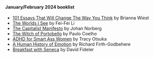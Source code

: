 #### January/February 2024 booklist 

- [101 Essays That Will Change The Way You Think](https://amzn.to/4baPqiD) by Brianna Wiest
- [The Worlds I See](https://amzn.to/4barzPR) by Fei-Fei Li
- [The Capitalist Manifesto](https://amzn.to/42b9xJt) by Johan Norberg
- [The Witch of Portobello](https://amzn.to/3SsPPp9) by Paulo Coelho
- [ADHD for Smart Ass Women](https://amzn.to/3HzmJ0U) by Tracy Otsuka
- [A Human History of Emotion](https://amzn.to/48J3WfQ) by Richard Firth-Godbehere
- [Breakfast with Seneca](https://amzn.to/3UaIiMP) by David Fideler
